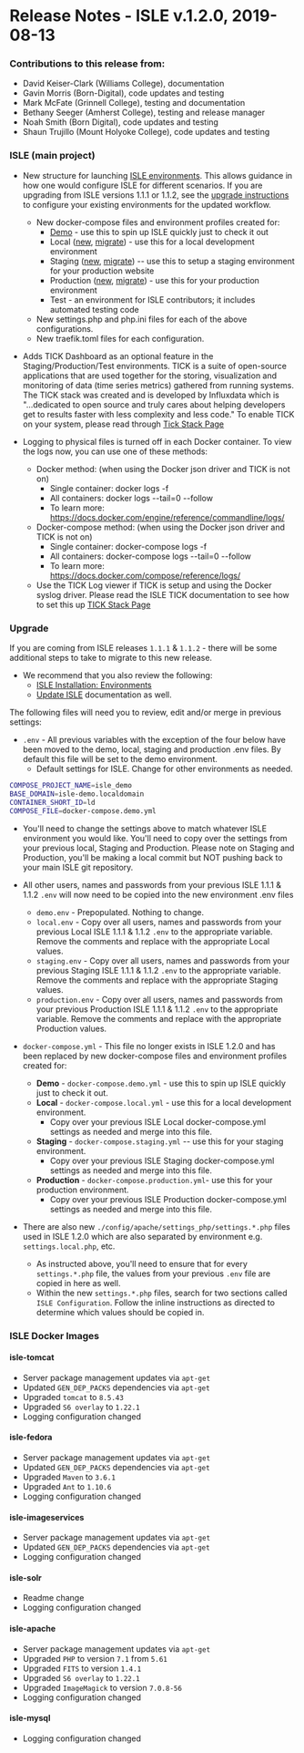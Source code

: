 # Release Notes - ISLE v.1.2.0, 2019-08-13

### Contributions to this release from:

* David Keiser-Clark (Williams College), documentation
* Gavin Morris (Born-Digital), code updates and testing
* Mark McFate (Grinnell College), testing and documentation
* Bethany Seeger (Amherst College), testing and release manager
* Noah Smith (Born Digital), code updates and testing
* Shaun Trujillo (Mount Holyoke College), code updates and testing

### ISLE (main project)

* New structure for launching [ISLE environments](../install/install-environments.md). 
  This allows guidance in how one would configure ISLE for different scenarios.  If you are upgrading from ISLE versions 1.1.1 or 1.1.2, see the [upgrade instructions](../update/update.md) to configure your existing environments for the updated workflow.
  * New docker-compose files and environment profiles created for:
    * [Demo](../install/install-demo.md) - use this to spin up ISLE quickly just to check it out
    * Local ([new](../install/install-local-new.md), [migrate](../install/install-local-migrate.md)) - use this for a local development environment
    * Staging ([new](../install/install-staging-new.md), [migrate](../install/install-staging-migrate.md)) -- use this to setup a staging environment for your production website
    * Production ([new](../install/install-production-new.md), [migrate](../install/install-production-migrate.md)) - use this for your production environment
    * Test - an environment for ISLE contributors; it includes automated testing code
  * New settings.php and php.ini files for each of the above configurations.
  * New traefik.toml files for each configuration.

* Adds TICK Dashboard as an optional feature in the Staging/Production/Test environments.
  TICK is a suite of open-source applications
  that are used together for the storing, visualization and monitoring of data (time series metrics)
  gathered from running systems. The TICK stack was created and is developed by Influxdata which is
  "...dedicated to open source and truly cares about helping developers get to results faster with
  less complexity and less code." To enable TICK on your system, please read through [Tick Stack Page](../optional-components/tickstack.md)

* Logging to physical files is turned off in each Docker container.  To view the logs now, you can use
  one of these methods:
  * Docker method: (when using the Docker json driver and TICK is not on)
    * Single container: docker logs -f <containername>
    * All containers: docker logs --tail=0 --follow
    * To learn more: https://docs.docker.com/engine/reference/commandline/logs/
  * Docker-compose method: (when using the Docker json driver and TICK is not on)
    * Single container: docker-compose logs -f  <containername>
    * All containers: docker-compose logs --tail=0 --follow
    * To learn more: https://docs.docker.com/compose/reference/logs/
  * Use the TICK Log viewer if TICK is setup and using the Docker syslog driver. Please read the 
    ISLE TICK documentation to see how to set this up [TICK Stack Page](../optional-components/tickstack.md)

### Upgrade

If you are coming from ISLE releases `1.1.1` & `1.1.2` - there will be some additional steps to take to migrate to this new release. 

* We recommend that you also review the following:
  * [ISLE Installation: Environments](../install/install-environments.md)
  * [Update ISLE](../update/update.md) documentation as well. 

The following files will need you to review, edit and/or merge in previous settings:

* `.env` - All previous variables with the exception of the four below have been moved to the demo, local, staging and production .env files. By default this file will be set to the demo environment. 
  * Default settings for ISLE. Change for other environments as needed.

```bash
COMPOSE_PROJECT_NAME=isle_demo
BASE_DOMAIN=isle-demo.localdomain
CONTAINER_SHORT_ID=ld
COMPOSE_FILE=docker-compose.demo.yml
```
  * You'll need to change the settings above to match whatever ISLE environment you would like. You'll need to copy over the settings from your previous local, Staging and Production. Please note on Staging and Production, you'll be making a local commit but NOT pushing back to your main ISLE git repository. 

* All other users, names and passwords from your previous ISLE 1.1.1 & 1.1.2 `.env` will now need to be copied into the new environment .env files
  * `demo.env` - Prepopulated. Nothing to change.
  * `local.env` - Copy over all users, names and passwords from your previous Local ISLE 1.1.1 & 1.1.2 `.env` to the appropriate variable. Remove the comments and replace with the appropriate Local values.
  * `staging.env` - Copy over all users, names and passwords from your previous Staging ISLE 1.1.1 & 1.1.2 `.env` to the appropriate variable. Remove the comments and replace with the appropriate Staging values.
  * `production.env` - Copy over all users, names and passwords from your previous Production ISLE 1.1.1 & 1.1.2 `.env` to the appropriate variable. Remove the comments and replace with the appropriate Production values.

* `docker-compose.yml` - This file no longer exists in ISLE 1.2.0 and has been replaced by new docker-compose files and environment profiles created for:
  * **Demo** - `docker-compose.demo.yml` - use this to spin up ISLE quickly just to check it out.
  * **Local** - `docker-compose.local.yml` - use this for a local development environment. 
    * Copy over your previous ISLE Local docker-compose.yml settings as needed and merge into this file.
  * **Staging** - `docker-compose.staging.yml` -- use this for your staging environment. 
    * Copy over your previous ISLE Staging docker-compose.yml settings as needed and merge into this file.
  * **Production** - `docker-compose.production.yml`- use this for your production environment.
    * Copy over your previous ISLE Production docker-compose.yml settings as needed and merge into this file.

* There are also new `./config/apache/settings_php/settings.*.php` files used in ISLE 1.2.0 which are also separated by environment e.g. `settings.local.php`, etc.
  * As instructed above, you'll need to ensure that for every `settings.*.php` file, the values from your previous `.env` file are copied in here as well.
  * Within the new `settings.*.php` files, search for two sections called `ISLE Configuration`. Follow the inline instructions as directed to determine which values should be copied in.

### ISLE Docker Images

#### isle-tomcat

* Server package management updates via `apt-get`
* Updated `GEN_DEP_PACKS` dependencies via `apt-get`
* Upgraded `tomcat` to `8.5.43`
* Upgraded `S6 overlay` to `1.22.1`
* Logging configuration changed

#### isle-fedora

* Server package management updates via `apt-get`
* Updated `GEN_DEP_PACKS` dependencies via `apt-get`
* Upgraded `Maven` to `3.6.1`
* Upgraded `Ant` to `1.10.6`
* Logging configuration changed

#### isle-imageservices

* Server package management updates via `apt-get`
* Updated `GEN_DEP_PACKS` dependencies via `apt-get`
* Logging configuration changed

#### isle-solr

* Readme change
* Logging configuration changed

#### isle-apache

* Server package management updates via `apt-get`
* Upgraded `PHP` to version `7.1` from `5.61`
* Upgraded `FITS` to version `1.4.1`
* Upgraded `S6 overlay` to `1.22.1`
* Upgraded `ImageMagick` to version `7.0.8-56`
* Logging configuration changed

#### isle-mysql

* Logging configuration changed

